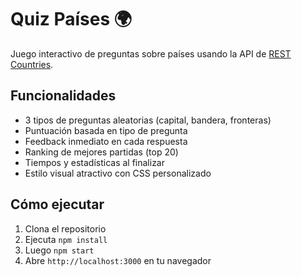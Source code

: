 
# Quiz Países 🌍

Juego interactivo de preguntas sobre países usando la API de [REST Countries](https://restcountries.com/).

## Funcionalidades

- 3 tipos de preguntas aleatorias (capital, bandera, fronteras)
- Puntuación basada en tipo de pregunta
- Feedback inmediato en cada respuesta
- Ranking de mejores partidas (top 20)
- Tiempos y estadísticas al finalizar
- Estilo visual atractivo con CSS personalizado

## Cómo ejecutar

1. Clona el repositorio
2. Ejecuta `npm install`
3. Luego `npm start`
4. Abre `http://localhost:3000` en tu navegador

